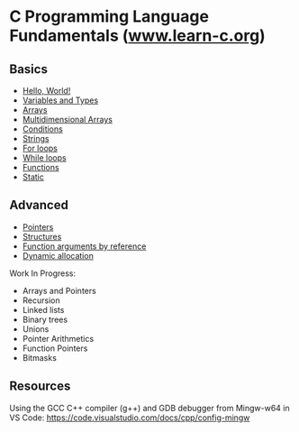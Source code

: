 # C Programming Language Fundamentals (www.learn-c.org)

## Basics
- [Hello, World!](01_hello.c)
- [Variables and Types](02_data_types.c)
- [Arrays](03_1d_arrays.c)
- [Multidimensional Arrays](04_2d_arrays.c)
- [Conditions](05_conditions.c)
- [Strings](06_strings.c)
- [For loops](07_for_loops.c)
- [While loops](08_while_loops.c)
- [Functions](09_functions.c)
- [Static](10_static_variables.c)

## Advanced
- [Pointers](11_pointers.c)
- [Structures](12_structures.c)
- [Function arguments by reference](13_function_arguments_by_reference.c)
- [Dynamic allocation]()  

Work In Progress:  

- Arrays and Pointers
- Recursion
- Linked lists
- Binary trees
- Unions
- Pointer Arithmetics
- Function Pointers
- Bitmasks

## Resources

Using the GCC C++ compiler (g++) and GDB debugger from Mingw-w64 in VS Code: https://code.visualstudio.com/docs/cpp/config-mingw
